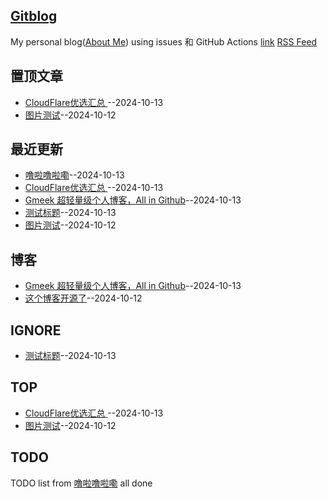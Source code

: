 ## [Gitblog](https://692.github.io/692/)
My personal blog([About Me](https://github.com/692/692/issues/2)) using issues 和 GitHub Actions
[link](https://692.github.io/692/)
[RSS Feed](https://raw.githubusercontent.com/692/692/master/feed.xml)

## 置顶文章
- [
CloudFlare优选汇总 ](https://github.com/692/692/issues/7)--2024-10-13
- [图片测试](https://github.com/692/692/issues/3)--2024-10-12
## 最近更新
- [噜啦噜啦嘞](https://github.com/692/692/issues/8)--2024-10-13
- [
CloudFlare优选汇总 ](https://github.com/692/692/issues/7)--2024-10-13
- [Gmeek 超轻量级个人博客，All in Github](https://github.com/692/692/issues/6)--2024-10-13
- [测试标题](https://github.com/692/692/issues/4)--2024-10-13
- [图片测试](https://github.com/692/692/issues/3)--2024-10-12
## 博客
- [Gmeek 超轻量级个人博客，All in Github](https://github.com/692/692/issues/6)--2024-10-13
- [这个博客开源了](https://github.com/692/692/issues/1)--2024-10-12
## IGNORE
- [测试标题](https://github.com/692/692/issues/4)--2024-10-13
## TOP
- [
CloudFlare优选汇总 ](https://github.com/692/692/issues/7)--2024-10-13
- [图片测试](https://github.com/692/692/issues/3)--2024-10-12
## TODO
TODO list from [噜啦噜啦嘞](https://github.com/692/692/issues/8) all done

